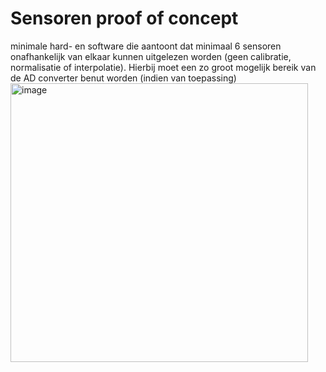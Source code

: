 # Sensoren proof of concept

minimale hard- en software die aantoont dat minimaal 6 sensoren onafhankelijk van elkaar kunnen uitgelezen worden (geen calibratie, normalisatie of interpolatie). Hierbij moet een zo groot mogelijk bereik van de AD converter benut worden (indien van toepassing)
<img width="476" height="446" alt="image" src="https://github.com/user-attachments/assets/e102dcce-d2ae-4d68-9693-2764e207635f" />
